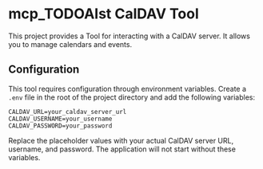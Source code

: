 # mcp_TODOAIst CalDAV Tool

This project provides a Tool for interacting with a CalDAV server. It allows you to manage calendars and events.

## Configuration

This tool requires configuration through environment variables. Create a `.env` file in the root of the project directory and add the following variables:

```
CALDAV_URL=your_caldav_server_url
CALDAV_USERNAME=your_username
CALDAV_PASSWORD=your_password
```

Replace the placeholder values with your actual CalDAV server URL, username, and password. The application will not start without these variables.

